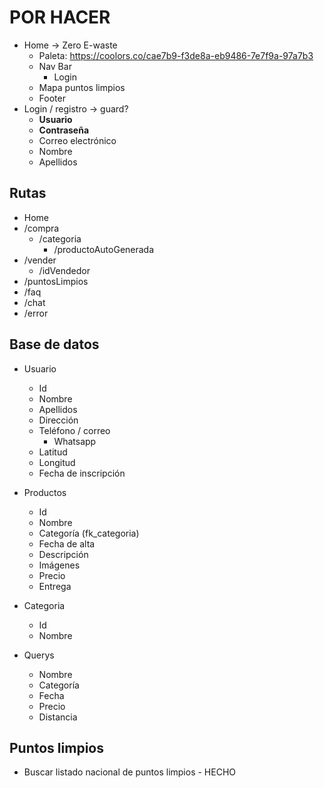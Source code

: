# POR HACER

* Home -> Zero E-waste
    * Paleta: https://coolors.co/cae7b9-f3de8a-eb9486-7e7f9a-97a7b3
    * Nav Bar
        * Login
    * Mapa puntos limpios
    * Footer
* Login / registro -> guard?
    * **Usuario**
    * **Contraseña**
    * Correo electrónico
    * Nombre
    * Apellidos


## Rutas

* Home
* /compra
    * /categoria
        * /productoAutoGenerada
* /vender
    * /idVendedor
* /puntosLimpios
* /faq
* /chat
* /error

## Base de datos

* Usuario
    * Id
    * Nombre
    * Apellidos
    * Dirección
    * Teléfono / correo
         * Whatsapp
    * Latitud 
    * Longitud
    * Fecha de inscripción

* Productos
    * Id
    * Nombre
    * Categoría (fk_categoria)
    * Fecha de alta
    * Descripción
    * Imágenes
    * Precio
    * Entrega

* Categoria
    * Id
    * Nombre

* Querys
    * Nombre
    * Categoría
    * Fecha
    * Precio
    * Distancia


## Puntos limpios

* Buscar listado nacional de puntos limpios - HECHO


